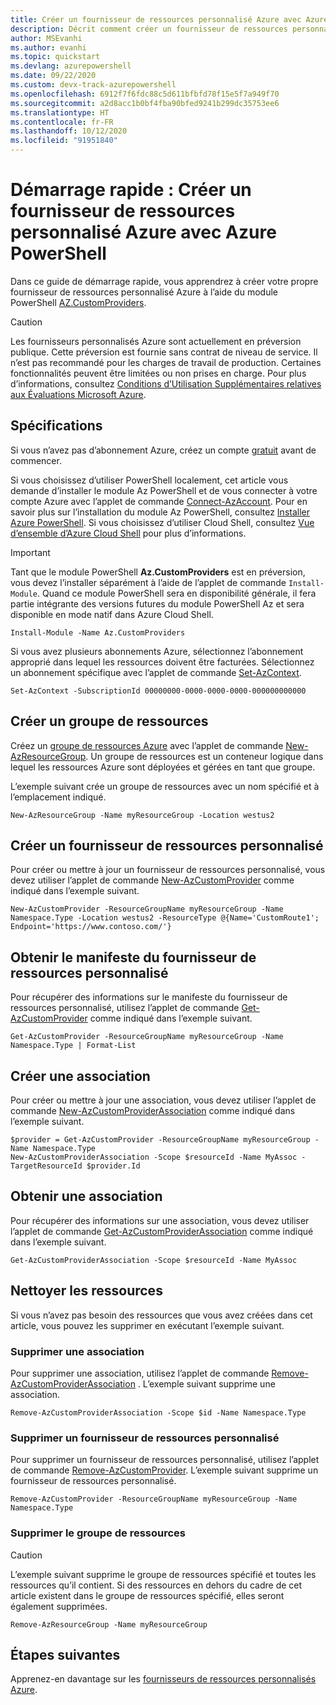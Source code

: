 ```yaml
---
title: Créer un fournisseur de ressources personnalisé Azure avec Azure PowerShell
description: Décrit comment créer un fournisseur de ressources personnalisé Azure avec Azure PowerShell
author: MSEvanhi
ms.author: evanhi
ms.topic: quickstart
ms.devlang: azurepowershell
ms.date: 09/22/2020
ms.custom: devx-track-azurepowershell
ms.openlocfilehash: 6912f7f6fdc88c5d611bfbfd78f15e5f7a949f70
ms.sourcegitcommit: a2d8acc1b0bf4fba90bfed9241b299dc35753ee6
ms.translationtype: HT
ms.contentlocale: fr-FR
ms.lasthandoff: 10/12/2020
ms.locfileid: "91951840"
---
```

# <a name="quickstart-create-an-azure-custom-resource-provider-with-azure-powershell"></a>Démarrage rapide : Créer un fournisseur de ressources personnalisé Azure avec Azure PowerShell

Dans ce guide de démarrage rapide, vous apprendrez à créer votre propre fournisseur de ressources personnalisé Azure à l’aide du module PowerShell [AZ.CustomProviders](/powershell/module/az.customproviders).

> [!CAUTION]
> Les fournisseurs personnalisés Azure sont actuellement en préversion publique. Cette préversion est fournie sans contrat de niveau de service. Il n’est pas recommandé pour les charges de travail de production. Certaines fonctionnalités peuvent être limitées ou non prises en charge. Pour plus d’informations, consultez [Conditions d’Utilisation Supplémentaires relatives aux Évaluations Microsoft Azure](https://azure.microsoft.com/support/legal/preview-supplemental-terms/).

## <a name="requirements"></a>Spécifications

Si vous n’avez pas d’abonnement Azure, créez un compte [gratuit](https://azure.microsoft.com/free/) avant de commencer.

Si vous choisissez d’utiliser PowerShell localement, cet article vous demande d’installer le module Az PowerShell et de vous connecter à votre compte Azure avec l’applet de commande [Connect-AzAccount](/powershell/module/az.accounts/connect-azaccount). Pour en savoir plus sur l’installation du module Az PowerShell, consultez [Installer Azure PowerShell](/powershell/azure/install-az-ps). Si vous choisissez d’utiliser Cloud Shell, consultez [Vue d’ensemble d’Azure Cloud Shell](../../cloud-shell/overview.md) pour plus d’informations.

> [!IMPORTANT]
> Tant que le module PowerShell **Az.CustomProviders** est en préversion, vous devez l’installer séparément à l’aide de l’applet de commande `Install-Module`. Quand ce module PowerShell sera en disponibilité générale, il fera partie intégrante des versions futures du module PowerShell Az et sera disponible en mode natif dans Azure Cloud Shell.

```azurepowershell-interactive
Install-Module -Name Az.CustomProviders
```

Si vous avez plusieurs abonnements Azure, sélectionnez l’abonnement approprié dans lequel les ressources doivent être facturées. Sélectionnez un abonnement spécifique avec l’applet de commande [Set-AzContext](/powershell/module/az.accounts/set-azcontext).

```azurepowershell-interactive
Set-AzContext -SubscriptionId 00000000-0000-0000-0000-000000000000
```

## <a name="create-a-resource-group"></a>Créer un groupe de ressources

Créez un [groupe de ressources Azure](../../azure-resource-manager/management/overview.md) avec l’applet de commande [New-AzResourceGroup](/powershell/module/az.resources/new-azresourcegroup). Un groupe de ressources est un conteneur logique dans lequel les ressources Azure sont déployées et gérées en tant que groupe.

L’exemple suivant crée un groupe de ressources avec un nom spécifié et à l’emplacement indiqué.

```azurepowershell-interactive
New-AzResourceGroup -Name myResourceGroup -Location westus2
```

## <a name="create-a-custom-resource-provider"></a>Créer un fournisseur de ressources personnalisé

Pour créer ou mettre à jour un fournisseur de ressources personnalisé, vous devez utiliser l’applet de commande [New-AzCustomProvider](/powershell/module/az.customproviders/new-azcustomprovider) comme indiqué dans l’exemple suivant.

```azurepowershell-interactive
New-AzCustomProvider -ResourceGroupName myResourceGroup -Name Namespace.Type -Location westus2 -ResourceType @{Name='CustomRoute1'; Endpoint='https://www.contoso.com/'}
```

## <a name="get-the-custom-resource-provider-manifest"></a>Obtenir le manifeste du fournisseur de ressources personnalisé

Pour récupérer des informations sur le manifeste du fournisseur de ressources personnalisé, utilisez l’applet de commande [Get-AzCustomProvider](/powershell/module/az.customproviders/get-azcustomprovider) comme indiqué dans l’exemple suivant.

```azurepowershell-interactive
Get-AzCustomProvider -ResourceGroupName myResourceGroup -Name Namespace.Type | Format-List
```

## <a name="create-an-association"></a>Créer une association

Pour créer ou mettre à jour une association, vous devez utiliser l’applet de commande [New-AzCustomProviderAssociation](/powershell/module/az.customproviders/new-azcustomproviderassociation) comme indiqué dans l’exemple suivant.

```azurepowershell-interactive
$provider = Get-AzCustomProvider -ResourceGroupName myResourceGroup -Name Namespace.Type
New-AzCustomProviderAssociation -Scope $resourceId -Name MyAssoc -TargetResourceId $provider.Id
```

## <a name="get-an-association"></a>Obtenir une association

Pour récupérer des informations sur une association, vous devez utiliser l’applet de commande [Get-AzCustomProviderAssociation](/powershell/module/az.customproviders/get-azcustomproviderassociation) comme indiqué dans l’exemple suivant.

```azurepowershell-interactive
Get-AzCustomProviderAssociation -Scope $resourceId -Name MyAssoc
```

## <a name="clean-up-resources"></a>Nettoyer les ressources

Si vous n’avez pas besoin des ressources que vous avez créées dans cet article, vous pouvez les supprimer en exécutant l’exemple suivant.

### <a name="delete-an-association"></a>Supprimer une association

Pour supprimer une association, utilisez l’applet de commande [Remove-AzCustomProviderAssociation](/powershell/module/az.customproviders/remove-azcustomproviderassociation) . L’exemple suivant supprime une association.

```azurepowershell
Remove-AzCustomProviderAssociation -Scope $id -Name Namespace.Type
```

### <a name="delete-a-custom-resource-provider"></a>Supprimer un fournisseur de ressources personnalisé

Pour supprimer un fournisseur de ressources personnalisé, utilisez l’applet de commande [Remove-AzCustomProvider](/powershell/module/az.customproviders/remove-azcustomprovider). L’exemple suivant supprime un fournisseur de ressources personnalisé.

```azurepowershell-interactive
Remove-AzCustomProvider -ResourceGroupName myResourceGroup -Name Namespace.Type
```

### <a name="delete-the-resource-group"></a>Supprimer le groupe de ressources

> [!CAUTION]
> L’exemple suivant supprime le groupe de ressources spécifié et toutes les ressources qu’il contient.
> Si des ressources en dehors du cadre de cet article existent dans le groupe de ressources spécifié, elles seront également supprimées.

```azurepowershell-interactive
Remove-AzResourceGroup -Name myResourceGroup
```

## <a name="next-steps"></a>Étapes suivantes

Apprenez-en davantage sur les [fournisseurs de ressources personnalisés Azure](overview.md).